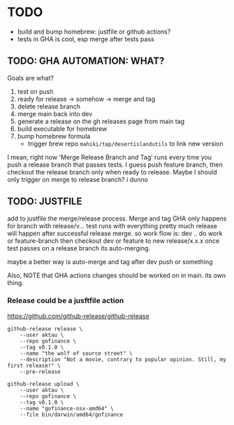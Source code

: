 # TODO
* build and bump homebrew: justfile or github actions?
* tests in GHA is cool, esp merge after tests pass

## TODO: GHA AUTOMATION: WHAT?
Goals are what?

1. test on push
2. ready for release -> somehow -> merge and tag
3. delete release branch
4. merge main back into dev
5. generate a release on the gh releases page from main tag
6. build executable for homebrew
7. bump homebrew formula
    * trigger brew repo `mahiki/tap/desertislandutils` to link new version


I mean, right now 'Merge Release Branch and Tag' runs every time you push a release branch that passes tests.
I guess push feature branch, then checkout the release branch only when ready to release.
Maybe I should only trigger on merge to release branch? i dunno

## TODO: JUSTFILE
add to justfile the merge/release process. Merge and tag GHA only happens for 
branch with release/v...
test runs with everything pretty much
release will happen after successful release merge.
so work flow is:
dev .. do work
or feature-branch
then checkout dev or feature to new release/x.x.x
once test passes on a release branch its auto-merging.

maybe a better way is auto-merge and tag after dev push or something

Also, NOTE that GHA actions changes should be worked on in main. its own thing.

### Release could be a jusftfile action
https://github.com/github-release/github-release

    github-release release \
        --user aktau \
        --repo gofinance \
        --tag v0.1.0 \
        --name "the wolf of source street" \
        --description "Not a movie, contrary to popular opinion. Still, my first release!" \
        --pre-release
    
    github-release upload \
        --user aktau \
        --repo gofinance \
        --tag v0.1.0 \
        --name "gofinance-osx-amd64" \
        --file bin/darwin/amd64/gofinance